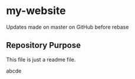 # my-website



Updates made on master on GitHub before rebase

## Repository Purpose 

This file is just a readme file.


abcde
